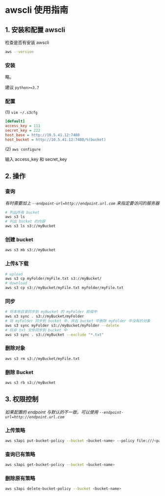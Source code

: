 # awscli 使用指南

## 1. 安装和配置 awscli

检查是否有安装 awscli

```bash
aws --version
```

### 安装

略。

建议 `python>=3.7`

### 配置

(1) `vim ~/.s3cfg`

```ini
[default]
access_key = 111
secret_key = 222
host_base = http://10.5.41.12:7480
host_bucket = http://10.5.41.12:7480/%(bucket)
```

(2) `aws configure`

输入 access_key 和 secret_key

## 2. 操作

### 查询

*有时需要加上 `--endpoint-url=http://endpoint.url.com` 来指定要访问的服务器*

```bash
# 列出所有 bucket
aws s3 ls
# 列出 bucket 的内容
aws s3 ls s3://myBucket
```

### 创建 bucket

```bash
aws s3 mb s3://myBucket
```

### 上传&下载

```bash
# upload
aws s3 cp myFolder/myFile.txt s3://myBucket/
# download
aws s3 cp s3://myBucket/myFile.txt myFolder/myFile.txt
```

### 同步

```bash
# 将本地目录同步到 myBucket 的 myFolder 前缀中
aws s3 sync . s3://myBucket/myFolder
# 将 myFolder 同步到 bucket 中，并在 bucket 中删除 myFolder 中没有的对象
aws s3 sync myFolder s3://myBucket/myFolder --delete
# 将非 txt 文件同步到 bucket 中
aws s3 sync . s3://myBucket --exclude "*.txt"
```

### 删除对象

```bash
aws s3 rm s3://myBucket/myFile.txt
```

### 删除 Bucket

```bash
aws s3 rb s3://myBucket
```

## 3. 权限控制

*如果配置的 endpoint 与默认的不一致，可以使用 `--endpoint-url=http://endpoint.url.com`*

### 上传策略

```bash
aws s3api put-bucket-policy --bucket <bucket-name> --policy file:///<path-to-file>
```

### 查询已有策略

```bash
aws s3api get-bucket-policy --bucket <bucket-name>
```

### 删除原有策略

```bash
aws s3api delete-bucket-policy --bucket <bucket-name>
```
